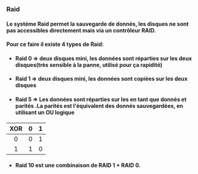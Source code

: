 ### Raid
#### Le systéme Raid permet la sauvegarde de donnés, les disques ne sont pas accessibles directement mais via un contrôleur RAID. 
#### Pour ce faire il existe 4 types de Raid:
* #### Raid 0 => deux disques mini, les données sont réparties sur les deux disques(très sensible à la panne, utilisé pour ça rapidité) 
* #### Raid 1 => deux disques mini, les données sont copiées sur les deux disques
* #### Raid 5 => Les données sont réparties sur les en tant que donnés et parités .La parités est l'équivalent des donnés sauvegardées, en utilisant un OU logique

|XOR|0|1|
|:-:|:-:|:-:|
|0|0|1|
|1|1|0|

* #### Raid 10 est une combinaison de RAID 1 + RAID 0.

